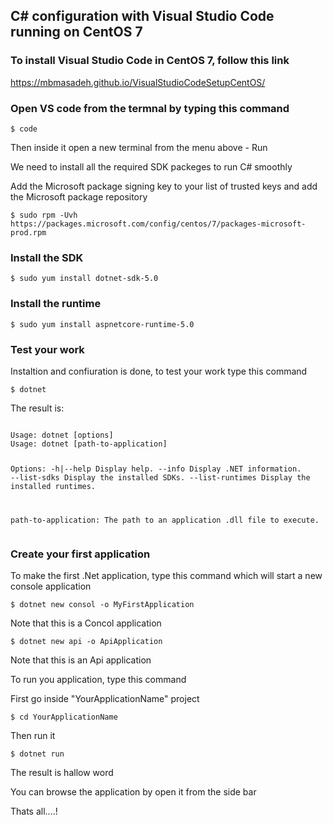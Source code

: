 ## C# configuration with Visual Studio Code running on CentOS 7
### To install Visual Studio Code in CentOS 7, follow this link
<a>https://mbmasadeh.github.io/VisualStudioCodeSetupCentOS/</a>

### Open VS code from the termnal by typing this command
<pre><code>$ code </code></pre>

<p>Then inside it open a new terminal from the menu above - Run </p>
<p>We need to install all the required SDK packeges to run C# smoothly</p>

Add the Microsoft package signing key to your list of trusted keys and add the Microsoft package repository
<pre><code>$ sudo rpm -Uvh https://packages.microsoft.com/config/centos/7/packages-microsoft-prod.rpm</code></pre>

### Install the SDK
<pre><code>$ sudo yum install dotnet-sdk-5.0 </code></pre>

### Install the runtime
<pre><code>$ sudo yum install aspnetcore-runtime-5.0</code></pre>

### Test your work
<p>Instaltion and confiuration is done, to test your work type this command</p>
<pre><code>$ dotnet </code></pre>

<p>The result is:</p>
<pre><code>
Usage: dotnet [options]
Usage: dotnet [path-to-application]

Options:
  -h|--help         Display help.
  --info            Display .NET information.
  --list-sdks       Display the installed SDKs.
  --list-runtimes   Display the installed runtimes.

path-to-application:
  The path to an application .dll file to execute.
  </code></pre>

### Create your first application
<p>To make the first .Net application, type this command which will start a new console application</p>
<pre><code>$ dotnet new consol -o MyFirstApplication </code></pre>
<p>Note that this is a Concol application</p>

<pre><code>$ dotnet new api -o ApiApplication </code></pre>
<p>Note that this is an Api application</p>
<p>To run you application, type this command <p>
<p>First go inside "YourApplicationName" project</p>
<pre><code>$ cd YourApplicationName </code></pre>

<p>Then run it</p>
<pre><code>$ dotnet run </code></pre>

<p>The result is hallow word</p>
<p>You can browse the application by open it from the side bar</p>
<p>Thats all....!</p>
